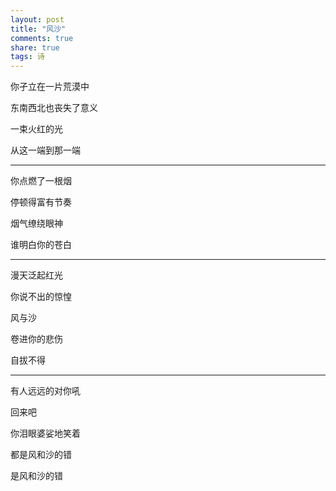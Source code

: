 ```yaml
---
layout: post
title: "风沙" 
comments: true
share: true
tags: 诗
---
```



你孑立在一片荒漠中

东南西北也丧失了意义

一束火红的光

从这一端到那一端

---

你点燃了一根烟

停顿得富有节奏

烟气缭绕眼神

谁明白你的苍白

---

漫天泛起红光

你说不出的惊惶

风与沙

卷进你的悲伤

自拔不得

---

有人远远的对你吼

回来吧

你泪眼婆娑地笑着

都是风和沙的错

是风和沙的错
